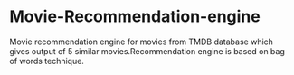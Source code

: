 # Movie-Recommendation-engine
Movie recommendation engine for movies from TMDB database which gives output of 5 similar movies.Recommendation engine is based on bag of words technique.
